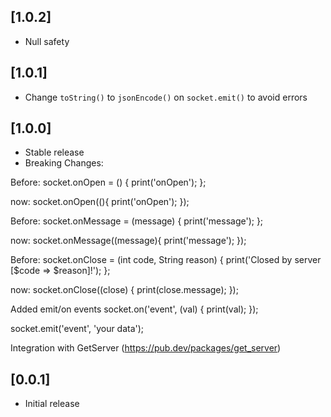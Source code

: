 ## [1.0.2] 
* Null safety

## [1.0.1] 
* Change `toString()` to `jsonEncode()` on `socket.emit()` to avoid errors

## [1.0.0] 
* Stable release 
* Breaking Changes:
  
Before:
socket.onOpen = () {
    print('onOpen');
};

now:
socket.onOpen((){
    print('onOpen');
});

Before:
socket.onMessage = (message) {
    print('message');
};

now:
socket.onMessage((message){
    print('message');
});

Before:
socket.onClose = (int code, String reason) {
    print('Closed by server [$code => $reason]!');
};

now:
socket.onClose((close) {
    print(close.message);
});

Added emit/on events
socket.on('event', (val) {
    print(val);
});

socket.emit('event', 'your data');

Integration with GetServer (https://pub.dev/packages/get_server)


## [0.0.1] 

* Initial release
